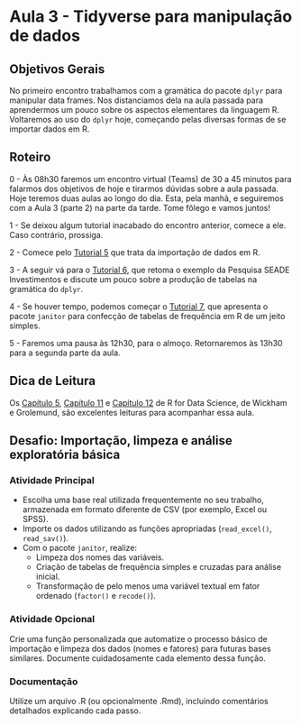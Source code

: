 #  Aula 3 - Tidyverse para manipulação de dados

## Objetivos Gerais

No primeiro encontro trabalhamos com a gramática do pacote `dplyr` para manipular data frames. Nos distanciamos dela na aula passada para aprendermos um pouco sobre os aspectos elementares da linguagem R. Voltaremos ao uso do `dplyr` hoje, começando pelas diversas formas de se importar dados em R.


## Roteiro

0 - Às 08h30 faremos um encontro virtual (Teams) de 30 a 45 minutos para falarmos dos objetivos de hoje e tirarmos dúvidas sobre a aula passada. Hoje teremos duas aulas ao longo do dia. Esta, pela manhã, e seguiremos com a Aula 3 (parte 2) na parte da tarde. Tome fôlego e vamos juntos!

1 - Se deixou algum tutorial inacabado do encontro anterior, comece a ele. Caso contrário, prossiga.

2 - Comece pelo [Tutorial 5](/tutorial/tutorial-05.md) que trata da importação de dados em R.

3 - A seguir vá para o [Tutorial 6](/tutorial/tutorial-06.md), que retoma o exemplo da Pesquisa SEADE Investimentos e discute um pouco sobre a produção de tabelas na gramática do `dplyr`. 

4 - Se houver tempo, podemos começar o [Tutorial 7](/tutorial/tutorial-07.md), que apresenta o pacote `janitor` para confecção de tabelas de frequência em R de um jeito simples.

5 - Faremos uma pausa às 12h30, para o almoço. Retornaremos às 13h30 para a segunda parte da aula.

## Dica de Leitura

Os [Capítulo 5](https://r4ds.had.co.nz/transform.html), [Capítulo 11](https://r4ds.had.co.nz/data-import.html) e [Capítulo 12](https://r4ds.had.co.nz/tidy-data.html) de R for Data Science, de Wickham e Grolemund, são excelentes leituras para acompanhar essa aula.


## Desafio: Importação, limpeza e análise exploratória básica

### Atividade Principal

- Escolha uma base real utilizada frequentemente no seu trabalho, armazenada em formato diferente de CSV (por exemplo, Excel ou SPSS).
- Importe os dados utilizando as funções apropriadas (`read_excel()`, `read_sav()`).
- Com o pacote `janitor`, realize:
    - Limpeza dos nomes das variáveis.
    - Criação de tabelas de frequência simples e cruzadas para análise inicial.
    - Transformação de pelo menos uma variável textual em fator ordenado (`factor()` e `recode()`).


### Atividade Opcional

Crie uma função personalizada que automatize o processo básico de importação e limpeza dos dados (nomes e fatores) para futuras bases similares. Documente cuidadosamente cada elemento dessa função.

### Documentação

Utilize um arquivo .R (ou opcionalmente .Rmd), incluindo comentários detalhados explicando cada passo.
